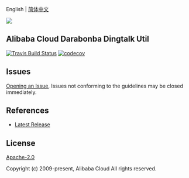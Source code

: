 English | [简体中文](README-CN.md)

![](https://aliyunsdk-pages.alicdn.com/icons/AlibabaCloud.svg)

## Alibaba Cloud Darabonba Dingtalk Util

[![Travis Build Status](https://travis-ci.org/aliyun/darabonba-dingtalk-util.svg?branch=master)](https://travis-ci.org/aliyun/darabonba-dingtalk-util)
[![codecov](https://codecov.io/gh/aliyun/darabonba-dingtalk-util/branch/master/graph/badge.svg)](https://codecov.io/gh/aliyun/darabonba-dingtalk-util)

## Issues

[Opening an Issue](https://github.com/aliyun/darabonba-dingtalk-util/issues/new), Issues not conforming to the guidelines may be closed immediately.

## References

- [Latest Release](https://github.com/aliyun/darabonba-dingtalk-util)

## License

[Apache-2.0](http://www.apache.org/licenses/LICENSE-2.0)

Copyright (c) 2009-present, Alibaba Cloud All rights reserved.
